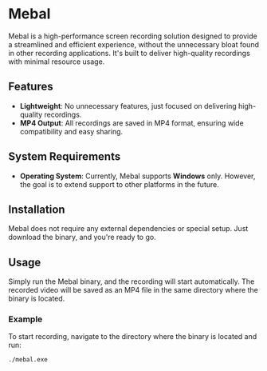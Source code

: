 # Mebal

Mebal is a high-performance screen recording solution designed to provide a streamlined and efficient experience, without the unnecessary bloat found in other recording applications. It's built to deliver high-quality recordings with minimal resource usage.

## Features

- **Lightweight**: No unnecessary features, just focused on delivering high-quality recordings.
- **MP4 Output**: All recordings are saved in MP4 format, ensuring wide compatibility and easy sharing.

## System Requirements

- **Operating System**: Currently, Mebal supports **Windows** only. However, the goal is to extend support to other platforms in the future.

## Installation

Mebal does not require any external dependencies or special setup. Just download the binary, and you're ready to go.

## Usage

Simply run the Mebal binary, and the recording will start automatically. The recorded video will be saved as an MP4 file in the same directory where the binary is located.

### Example

To start recording, navigate to the directory where the binary is located and run:

```sh
./mebal.exe
